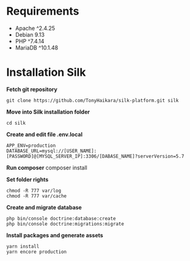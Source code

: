Requirements
============

 - Apache ^2.4.25
 - Debian 9.13
 - PHP ^7.4.14
 - MariaDB ^10.1.48
# Installation Silk
**Fetch git repository**

    git clone https://github.com/TonyHaikara/silk-platform.git silk

**Move into Silk installation folder**

    cd silk

**Create and edit file .env.local**

    APP_ENV=production
    DATABASE_URL=mysql://[USER_NAME]:[PASSWORD]@[MYSQL_SERVER_IP]:3306/[DABASE_NAME]?serverVersion=5.7
**Run composer**
composer install

**Set folder rights**

    chmod -R 777 var/log
    chmod -R 777 var/cache

**Create and migrate database**

    php bin/console doctrine:database:create
    php bin/console doctrine:migrations:migrate

**Install packages and generate assets**

    yarn install
    yarn encore production
